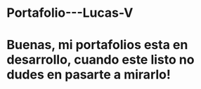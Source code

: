 # Portafolio---Lucas-V

# Buenas, mi portafolios esta en desarrollo, cuando este listo no dudes en pasarte a mirarlo!
